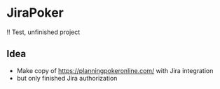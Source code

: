 # JiraPoker

!! Test, unfinished project

## Idea
- Make copy of https://planningpokeronline.com/ with Jira integration
- but only finished Jira authorization
